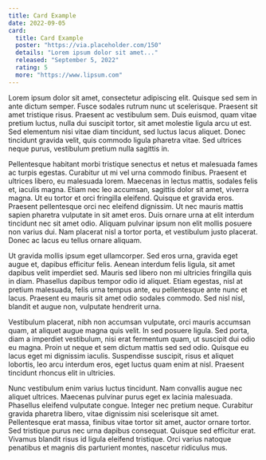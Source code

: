 ```yaml
---
title: Card Example
date: 2022-09-05
card:
  title: Card Example
  poster: "https://via.placeholder.com/150"
  details: "Lorem ipsum dolor sit amet..."
  released: "September 5, 2022"
  rating: 5
  more: "https://www.lipsum.com"
---
```

Lorem ipsum dolor sit amet, consectetur adipiscing elit. Quisque sed sem in ante dictum semper. Fusce sodales rutrum nunc ut scelerisque. Praesent sit amet tristique risus. Praesent ac vestibulum sem. Duis euismod, quam vitae pretium luctus, nulla dui suscipit tortor, sit amet molestie ligula arcu ut est. Sed elementum nisi vitae diam tincidunt, sed luctus lacus aliquet. Donec tincidunt gravida velit, quis commodo ligula pharetra vitae. Sed ultrices neque purus, vestibulum pretium nulla sagittis in.
<!--more-->
Pellentesque habitant morbi tristique senectus et netus et malesuada fames ac turpis egestas. Curabitur ut mi vel urna commodo finibus. Praesent et ultrices libero, eu malesuada lorem. Maecenas in lectus mattis, sodales felis et, iaculis magna. Etiam nec leo accumsan, sagittis dolor sit amet, viverra magna. Ut eu tortor et orci fringilla eleifend. Quisque et gravida eros. Praesent pellentesque orci nec eleifend dignissim. Ut nec mauris mattis sapien pharetra vulputate in sit amet eros. Duis ornare urna at elit interdum tincidunt nec sit amet odio. Aliquam pulvinar ipsum non elit mollis posuere non varius dui. Nam placerat nisl a tortor porta, et vestibulum justo placerat. Donec ac lacus eu tellus ornare aliquam.

Ut gravida mollis ipsum eget ullamcorper. Sed eros urna, gravida eget augue et, dapibus efficitur felis. Aenean interdum felis ligula, sit amet dapibus velit imperdiet sed. Mauris sed libero non mi ultricies fringilla quis in diam. Phasellus dapibus tempor odio id aliquet. Etiam egestas, nisl at pretium malesuada, felis urna tempus ante, eu pellentesque ante nunc et lacus. Praesent eu mauris sit amet odio sodales commodo. Sed nisl nisl, blandit et augue non, vulputate hendrerit urna.

Vestibulum placerat, nibh non accumsan vulputate, orci mauris accumsan quam, at aliquet augue magna quis velit. In sed posuere ligula. Sed porta, diam a imperdiet vestibulum, nisi erat fermentum quam, ut suscipit dui odio eu magna. Proin ut neque et sem dictum mattis sed sed odio. Quisque eu lacus eget mi dignissim iaculis. Suspendisse suscipit, risus et aliquet lobortis, leo arcu interdum eros, eget luctus quam enim at nisl. Praesent tincidunt rhoncus elit in ultricies.

Nunc vestibulum enim varius luctus tincidunt. Nam convallis augue nec aliquet ultrices. Maecenas pulvinar purus eget ex lacinia malesuada. Phasellus eleifend vulputate congue. Integer nec pretium neque. Curabitur gravida pharetra libero, vitae dignissim nisi scelerisque sit amet. Pellentesque erat massa, finibus vitae tortor sit amet, auctor ornare tortor. Sed tristique purus nec urna dapibus consequat. Quisque sed efficitur erat. Vivamus blandit risus id ligula eleifend tristique. Orci varius natoque penatibus et magnis dis parturient montes, nascetur ridiculus mus.